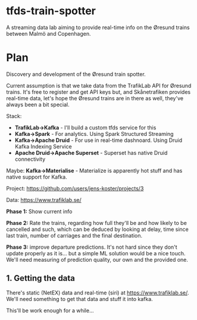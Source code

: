 # tfds-train-spotter
A streaming data lab aiming to provide real-time info on the Øresund trains between Malmö and Copenhagen.

# Plan
Discovery and development of the Øresund train spotter.

Current assumption is that we take data from the TrafikLab API for Øresund trains. It's free to register and get API keys but, and Skånetrafiken provides real-time data, let's hope the Øresund trains are in there as well, they've always been a bit special.

Stack:
* **TrafikLab->Kafka** - I'll build a custom tfds service for this
* **Kafka->Spark** - For analytics. Using Spark Structured Streaming
* **Kafka->Apache Druid** - For use in real-time dashnoard. Using Druid Kafka Indexing Service
* **Apache Druid->Apache Superset** - Superset has native Druid connectivity

Maybe: **Kafka->Materialise** - Materialize is apparently hot stuff and has native support for Kafka.

Project: https://github.com/users/jens-koster/projects/3

Data: https://www.trafiklab.se/


**Phase 1:** Show current info

**Phase 2:** Rate the trains, regarding how full they'll be and how likely to be cancelled and such, which can be deduced by looking at delay, time since last train, number of carriages  and the final destination.

**Phase 3:** improve departure predictions. It's not hard since they don't update properly as it is... but a simple ML solution would be a nice touch. We'll need measuring of prediction quality, our own and the provided one.

## 1. Getting the data
There's static (NetEX) data and real-time (siri) at https://www.trafiklab.se/.
We'll need something to get that data and stuff it into kafka.

This'll be work enough for a while...
